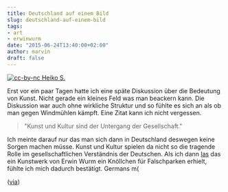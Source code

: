 ```yaml
---
title: Deutschland auf einem Bild
slug: deutschland-auf-einem-bild
tags:
- art
- erwinwurm
date: "2015-06-24T13:40:00+02:00"
author: marvin
draft: false
---
```



[![cc-by-nc Heiko S.](/images/erwin-wurm-truck.jpg)](https://www.flickr.com/photos/craxler/18876516930/in/photolist-uL4erJ-v39v9J-v3Dgca-uL45Qs)

Erst vor ein paar Tagen hatte ich eine späte Diskussion über die Bedeutung von Kunst. Nicht gerade ein kleines Feld was man beackern kann. Die Diskussion war auch ohne wirkliche Struktur und so fühlte es sich an als ob man gegen Windmühlen kämpft. Eine Zitat kann ich nicht vergessen.

> "Kunst und Kultur sind der Untergang der Gesellschaft."

Ich meinte darauf nur das man sich dann in Deutschland deswegen keine Sorgen machen müsse. Kunst und Kultur spielen da nicht so die tragende Rolle im gesellschaftlichen Verständnis der Deutschen. Als ich dann [las](http://www.monopol-magazin.de/beamte-verpassen-erwin-wurm-kunstwerk-ein-kn%C3%B6llchen) das ein Kunstwerk von Erwin Wurm ein Knöllchen für Falschparken erhielt, fühlte ich mich dadurch bestätigt. Germans m(

([via](http://www.thisiscolossal.com/2015/06/erwin-wurm-ticket/))